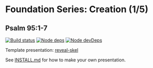 # Foundation Series: Creation (1/5)
## Psalm 95:1-7

[![Build status](https://travis-ci.org/sermons/found-creation.svg)](https://travis-ci.org/sermons/found-creation)
[![Node deps](https://david-dm.org/sermons/found-creation.svg)](https://david-dm.org/sermons/found-creation)
[![Node devDeps](https://david-dm.org/sermons/found-creation/dev-status.svg)](https://david-dm.org/sermons/found-creation#info=devDependencies)

Template presentation: [reveal-skel](https://github.com/sermons/reveal-skel)

See [INSTALL.md](INSTALL.md)
for how to make your own presentation.
